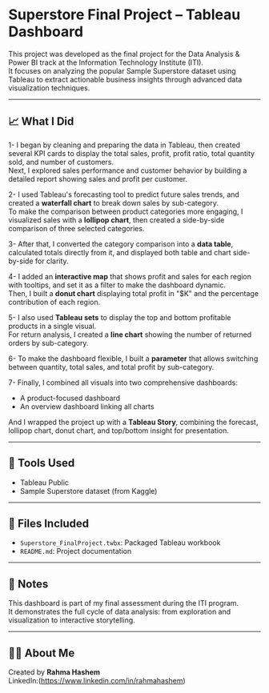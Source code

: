 # Superstore Final Project – Tableau Dashboard

This project was developed as the final project for the Data Analysis & Power BI track at the Information Technology Institute (ITI).  
It focuses on analyzing the popular Sample Superstore dataset using Tableau to extract actionable business insights through advanced data visualization techniques.

---

## 📈 What I Did

1- I began by cleaning and preparing the data in Tableau, then created several KPI cards to display the total sales, profit, profit ratio, total quantity sold, and number of customers.  
Next, I explored sales performance and customer behavior by building a detailed report showing sales and profit per customer.

2- I used Tableau's forecasting tool to predict future sales trends, and created a **waterfall chart** to break down sales by sub-category.  
To make the comparison between product categories more engaging, I visualized sales with a **lollipop chart**, then created a side-by-side comparison of three selected categories.

3- After that, I converted the category comparison into a **data table**, calculated totals directly from it, and displayed both table and chart side-by-side for clarity.

4- I added an **interactive map** that shows profit and sales for each region with tooltips, and set it as a filter to make the dashboard dynamic.  
Then, I built a **donut chart** displaying total profit in "$K" and the percentage contribution of each region.

5- I also used **Tableau sets** to display the top and bottom profitable products in a single visual.  
For return analysis, I created a **line chart** showing the number of returned orders by sub-category.

6- To make the dashboard flexible, I built a **parameter** that allows switching between quantity, total sales, and total profit by sub-category.

7- Finally, I combined all visuals into two comprehensive dashboards:
- A product-focused dashboard
- An overview dashboard linking all charts

And I wrapped the project up with a **Tableau Story**, combining the forecast, lollipop chart, donut chart, and top/bottom insight for presentation.

---

## 🧰 Tools Used

- Tableau Public  
- Sample Superstore dataset (from Kaggle)

---

## 📁 Files Included

- `Superstore_FinalProject.twbx`: Packaged Tableau workbook  
- `README.md`: Project documentation

---

## 📝 Notes

This dashboard is part of my final assessment during the ITI program.  
It demonstrates the full cycle of data analysis: from exploration and visualization to interactive storytelling.

---

## 👩‍💻 About Me

Created by **Rahma Hashem**  
LinkedIn:(https://www.linkedin.com/in/rahmahashem)  

